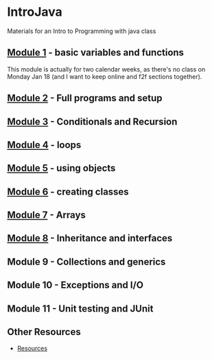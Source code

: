 # IntroJava
Materials for an Intro to Programming with java class

## [Module 1](https://github.com/okaram/IntroJava/blob/master/Spring2016/Week1.md) - basic variables and functions
This module is actually for two calendar weeks, as there's no class on Monday Jan 18 (and I want to keep online and f2f sections together).
    
## [Module 2](Spring2016/Week2.md) - Full programs and setup

## [Module 3](Spring2016/Week3.md) - Conditionals and Recursion

## [Module 4](Spring2016/Week4.md) - loops

## [Module 5](Spring2016/Week5.md) - using objects

## [Module 6](Spring2016/Week6.md) - creating classes

## [Module 7](Spring2016/Week7.md) - Arrays

## [Module 8](Spring2016/Week8.md) - Inheritance and interfaces
## Module 9 - Collections and generics
## Module 10 - Exceptions and I/O
## Module 11 - Unit testing and JUnit

## Other Resources
* [Resources](content/Resources.md)
